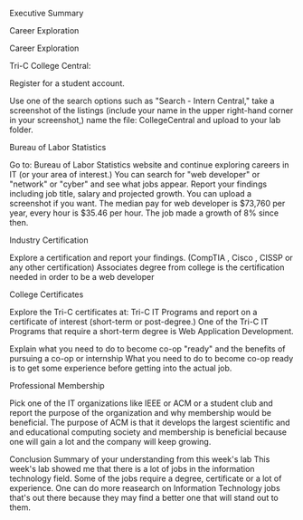 Executive Summary

Career Exploration

Career Exploration

Tri-C College Central:

Register for a student account.

Use one of the search options such as "Search - Intern Central," take a screenshot of the listings (include your name in the upper right-hand corner in your screenshot,) name the file: CollegeCentral and upload to your lab folder.

Bureau of Labor Statistics

Go to: Bureau of Labor Statistics website and continue exploring careers in IT (or your area of interest.) You can search for "web developer" or "network" or "cyber" and see what jobs appear. Report your findings including job title, salary and projected growth. You can upload a screenshot if you want.
The median pay for web developer is $73,760 per year, every hour is $35.46 per hour. The job made a growth of 8% since then. 

Industry Certification

Explore a certification and report your findings. (CompTIA , Cisco , CISSP or any other certification)
Associates degree from college is the certification needed in order to be a web developer

College Certificates

Explore the Tri-C certificates at: Tri-C IT Programs and report on a certificate of interest (short-term or post-degree.)
One of the Tri-C IT Programs that require a short-term degree is Web Application Development.   

Explain what you need to do to become co-op "ready" and the benefits of pursuing a co-op or internship
What you need to do to become co-op ready is to get some experience before getting into the actual job. 

Professional Membership

Pick one of the IT organizations like IEEE or ACM or a student club and report the purpose of the organization and why membership would be beneficial.
The purpose of ACM is that it develops the largest scientific and and educational computing society and membership is beneficial because one will gain a lot and the company will keep growing. 

Conclusion
Summary of your understanding from this week's lab
This week's lab showed me that there is a lot of jobs in the information technology field. Some of the jobs require a degree, certificate or a lot of experience. One can do more reasearch on Information Technology jobs that's out there because they may find a better one that will stand out to them.
